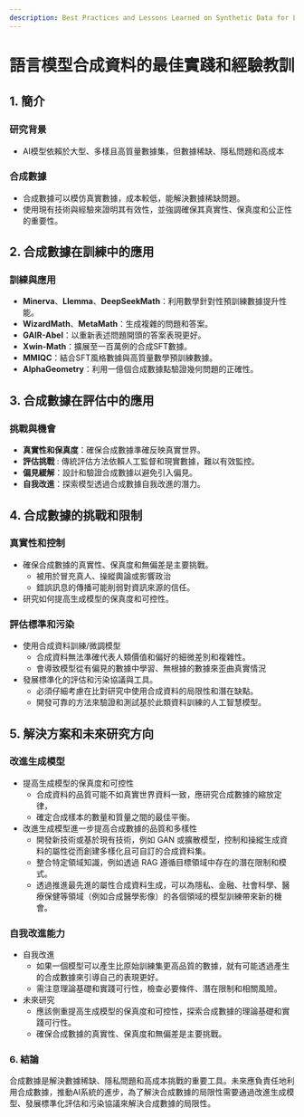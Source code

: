 ```yaml
---
description: Best Practices and Lessons Learned on Synthetic Data for Language Models
---
```


# 語言模型合成資料的最佳實踐和經驗教訓

## 1. 簡介

### 研究背景

* AI模型依賴於大型、多樣且高質量數據集，但數據稀缺、隱私問題和高成本

### 合成數據

* 合成數據可以模仿真實數據，成本較低，能解決數據稀缺問題。
* 使用現有技術與經驗來證明其有效性，並強調確保其真實性、保真度和公正性的重要性。

## 2. 合成數據在訓練中的應用

### 訓練與應用

* **Minerva**、**Llemma**、**DeepSeekMath**：利用數學針對性預訓練數據提升性能。
* **WizardMath**、**MetaMath**：生成複雜的問題和答案。
* **GAIR-Abel**：以重新表述問題開頭的答案表現更好。
* **Xwin-Math**：擴展至一百萬例的合成SFT數據。
* **MMIQC**：結合SFT風格數據與高質量數學預訓練數據。
* **AlphaGeometry**：利用一億個合成數據點驗證幾何問題的正確性。

## 3. 合成數據在評估中的應用

### 挑戰與機會

* **真實性和保真度**：確保合成數據準確反映真實世界。
* **評估挑戰** : 傳統評估方法依賴人工監督和現實數據，難以有效監控。
* **偏見緩解**：設計和驗證合成數據以避免引入偏見。
* **自我改進**：探索模型透過合成數據自我改進的潛力。

## 4. 合成數據的挑戰和限制

### 真實性和控制

* 確保合成數據的真實性、保真度和無偏差是主要挑戰。
  * 被用於冒充真人、操縱輿論或影響政治
  * 錯誤訊息的傳播可能削弱對資訊來源的信任。
* 研究如何提高生成模型的保真度和可控性。

### 評估標準和污染

* 使用合成資料訓練/微調模型
  * 合成資料無法準確代表人類價值和偏好的細微差別和複雜性。
  * 會導致模型從有偏見的數據中學習、無根據的數據來歪曲真實情況
* 發展標準化的評估和污染協議與工具。
  * 必須仔細考慮在比對研究中使用合成資料的局限性和潛在缺點。
  * 開發可靠的方法來驗證和測試基於此類資料訓練的人工智慧模型。

## 5. 解決方案和未來研究方向

### 改進生成模型

* 提高生成模型的保真度和可控性
  * 合成資料的品質可能不如真實世界資料一致，應研究合成數據的縮放定律，
  * 確定合成樣本的數量和質量之間的最​​佳平衡。
* 改進生成模型進一步提高合成數據的品質和多樣性
  * 開發新技術或基於現有技術，例如 GAN 或擴散模型，控制和操縱生成資料的屬性從而創建多樣化且可自訂的合成資料集。
  * 整合特定領域知識，例如透過 RAG 遵循目標領域中存在的潛在限制和模式。
  * 透過推進最先進的屬性合成資料生成，可以為隱私、金融、社會科學、醫療保健等領域（例如合成醫學影像）的各個領域的模型訓練帶來新的機會。

### 自我改進能力

* 自我改進
  * 如果一個模型可以產生比原始訓練集更高品質的數據，就有可能透過產生的合成數據來引導自己的表現更好。
  * 需注意理論基礎和實踐可行性，檢查必要條件、潛在限制和相關風險。
* 未來研究
  * 應該側重提高生成模型的保真度和可控性，探索合成數據的理論基礎和實踐可行性。
  * 確保合成數據的真實性、保真度和無偏差是主要挑戰。

### 6. 結論

合成數據是解決數據稀缺、隱私問題和高成本挑戰的重要工具。未來應負責任地利用合成數據，推動AI系統的進步，為了解決合成數據的局限性需要通過改進生成模型、發展標準化評估和污染協議來解決合成數據的局限性。

